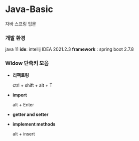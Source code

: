 # Java-Basic
자바 스프링 입문

### 개발 환경

java 11
**ide**: intellij IDEA 2021.2.3
**framework** : spring boot 2.7.8

### Widow 단축키 모음

- **리팩토링**


    ctrl + shift + alt + T

- **import**


    alt + Enter 


- **getter and setter**


- **implement methods**


    alt + insert

